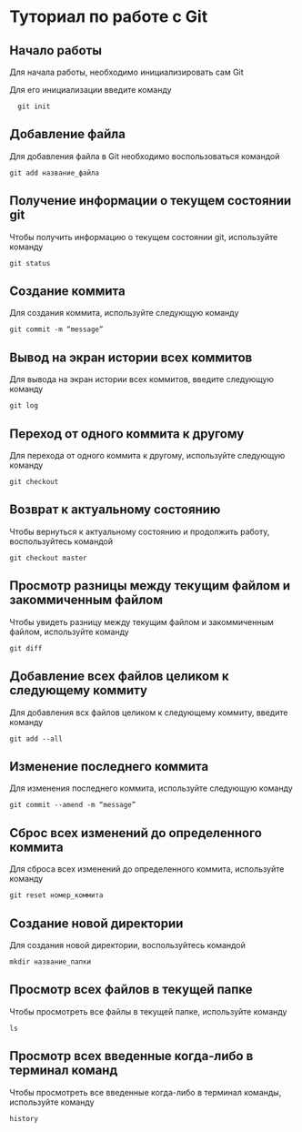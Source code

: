 # Туториал по работе с Git

## Начало работы

Для начала работы, необходимо инициализировать сам Git

Для его инициализации введите команду 

```
  git init
```

## Добавление файла

Для добавления файла в Git необходимо воспользоваться командой 

```
git add название_файла
```

## Получение информации о текущем состоянии git

Чтобы получить информацию о текущем состоянии git, используйте команду

```
git status
```

## Создание коммита

Для создания коммита, используйте следующую команду

```
git commit -m “message”
```

## Вывод на экран истории всех коммитов

Для вывода на экран истории всех коммитов, введите следующую команду

```
git log
```

## Переход от одного коммита к другому

Для перехода от одного коммита к другому, используйте следующую команду

```
git checkout
```

## Возврат к актуальному состоянию

Чтобы вернуться к актуальному состоянию и продолжить работу, воспользуйтесь командой

```
git checkout master
```

## Просмотр разницы между текущим файлом и закоммиченным файлом

Чтобы увидеть разницу между текущим файлом и закоммиченным файлом, используйте команду

```
git diff
```

## Добавление всех файлов целиком к следующему коммиту

Для добавления всх файлов целиком к следующему коммиту, введите команду

```
git add --all 
```

## Изменение последнего коммита

Для изменения последнего коммита, используйте следующую команду

```
git commit --amend -m “message”
```

## Сброс всех изменений до определенного коммита

Для сброса всех изменений до определенного коммита, используйте  команду

```
git reset номер_коммита
```

## Создание новой директории

Для создания новой директории, воспользуйтесь командой

```
mkdir название_папки 
```

## Просмотр всех файлов в текущей папке

Чтобы просмотреть все файлы в текущей папке, используйте команду

```
ls
```

## Просмотр всех введенные когда-либо в терминал команд

Чтобы просмотреть все введенные когда-либо в терминал команды, используйте команду

```
history
```